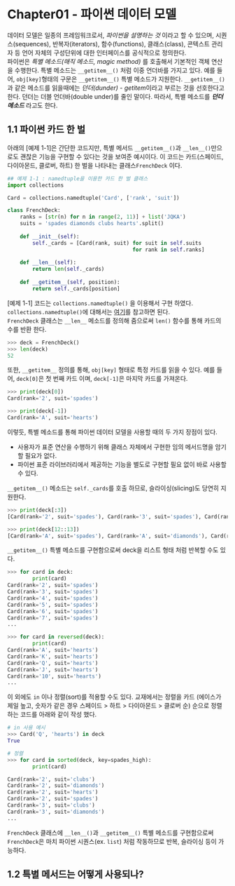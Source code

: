 # Chapter01 - 파이썬 데이터 모델

데이터 모델은 일종의 프레임워크로서, *파이썬을 설명하는 것* 이라고 할 수 있으며, 시퀀스(sequences), 반복자(iterators), 함수(functions), 클래스(class), 콘텍스트 관리자 등 언어 자체의 구성단위에 대한 인터페이스를 공식적으로 정의한다. <br />파이썬은 *특별 메소드(매직 메소드, magic method)* 를 호출해서 기본적인 객체 연산을 수행한다. 특별 메소드는 `__getitem__()` 처럼 이중 언더바를 가지고 있다. 예를 들어, `obj[key]`형태의 구문은 `__getitem__()` 특별 메소드가 지원한다. `__getitem__()`과 같은 메소드를 읽을때에는 *던더(dunder) - getitem*이라고 부르는 것을 선호한다고 한다. 던더는 더블 언더바(double under)를 줄인 말이다. 따라서, 특별 메소드를 ***던더 메소드*** 라고도 한다.



## 1.1 파이썬 카드 한 벌

아래의 [예제 1-1]은 간단한 코드지만, 특별 메서드 `__getitem__()`과 `__len__()`만으로도 괜찮은 기능을 구현할 수 있다는 것을 보여준 예시이다. 이 코드는 카드(스페이드, 다이아몬드, 클로버, 하트) 한 벌을 나타내는 클래스`FrenchDeck` 이다.

```python
## 예제 1-1 : namedtuple을 이용한 카드 한 벌 클래스
import collections

Card = collections.namedtuple('Card', ['rank', 'suit'])

class FrenchDeck:
    ranks = [str(n) for n in range(2, 11)] + list('JQKA')
    suits = 'spades diamonds clubs hearts'.split()
    
    def __init__(self):
        self._cards = [Card(rank, suit) for suit in self.suits
                                        for rank in self.ranks]
        
    def __len__(self):
        return len(self._cards)
    
    def __getitem__(self, position):
        return self._cards[position]
```



[예제 1-1] 코드는 `collections.namedtuple()` 을 이용해서 구현 하였다. `collections.namedtuple()`에 대해서는 [여기](http://excelsior-cjh.tistory.com/entry/collections-%EB%AA%A8%EB%93%88-namedtuple?category=966334)를 참고하면 된다. <br />`FrenchDeck` 클래스는 `__len__` 메소드를 정의해 줌으로써  `len()` 함수를 통해 카드의 수를 반환 한다. 

```python
>>> deck = FrenchDeck()
>>> len(deck)
52
```



또한, `__getitem__` 정의를 통해, `obj[key]` 형태로 특정 카드를 읽을 수 있다. 예를 들어, `deck[0]`은 첫 번째 카드 이며, `deck[-1]`은 마지막 카드를 가져온다.

```python
>>> print(deck[0])
Card(rank='2', suit='spades')

>>> print(deck[-1])
Card(rank='A', suit='hearts')
```



이렇듯, 특별 메소드를 통해 파이썬 데이터 모델을 사용할 때의 두 가지 장점이 있다.

- 사용자가 표준 연산을 수행하기 위해 클래스 자체에서 구현한 임의 메서드명을 암기할 필요가 없다.
- 파이썬 표준 라이브러리에서 제공하는 기능을 별도로 구현할 필요 없이 바로 사용할 수 있다.



`__getitem__()` 메소드는 `self._cards`를 호출 하므로, 슬라이싱(slicing)도 당연히 지원한다. 

```python
>>> print(deck[:3])
[Card(rank='2', suit='spades'), Card(rank='3', suit='spades'), Card(rank='4', suit='spades')]

>>> print(deck[12::13])
[Card(rank='A', suit='spades'), Card(rank='A', suit='diamonds'), Card(rank='A', suit='clubs'), Card(rank='A', suit='hearts')]
```



`__getitem__()` 특별 메소드를 구현함으로써 deck을 리스트 형태 처럼 반복할 수도 있다.

```python
>>> for card in deck:
    	print(card)
Card(rank='2', suit='spades')
Card(rank='3', suit='spades')
Card(rank='4', suit='spades')
Card(rank='5', suit='spades')
Card(rank='6', suit='spades')
Card(rank='7', suit='spades')
...

>>> for card in reversed(deck):
        print(card)
Card(rank='A', suit='hearts')
Card(rank='K', suit='hearts')
Card(rank='Q', suit='hearts')
Card(rank='J', suit='hearts')
Card(rank='10', suit='hearts')
...
```



이 외에도 `in` 이나 정렬(sort)를 적용할 수도 있다. 교재에서는 정렬을 카드 (에이스가 제일 높고, 숫자가 같은 경우 스페이드 > 하트 > 다이아몬드 > 클로버 순) 순으로 정렬하는 코드를 아래와 같이 작성 했다. 

```python
# in 사용 예시
>>> Card('Q', 'hearts') in deck
True

# 정렬
>>> for card in sorted(deck, key=spades_high):
        print(card)

Card(rank='2', suit='clubs')
Card(rank='2', suit='diamonds')
Card(rank='2', suit='hearts')
Card(rank='2', suit='spades')
Card(rank='3', suit='clubs')
Card(rank='3', suit='diamonds')
...
```

 

`FrenchDeck` 클래스에 `__len__()`과 `__getitem__()` 특별 메소드를 구현함으로써 `FrenchDeck`은 마치 파이썬 시퀀스(ex. `list`) 처럼 작동하므로 반복, 슬라이싱 등이 가능하다. 



## 1.2 특별 메서드는 어떻게 사용되나?





